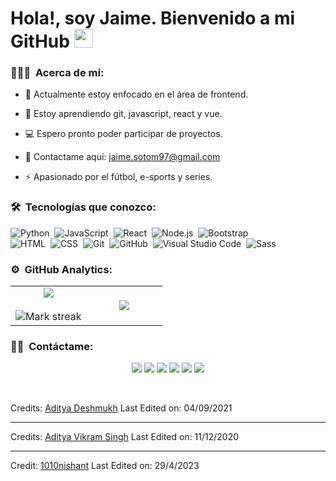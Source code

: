 <h1> Hola!, soy Jaime. Bienvenido a mi GitHub <img src = "https://raw.githubusercontent.com/MartinHeinz/MartinHeinz/master/wave.gif" width = 30px> </h1>
<p align='center'>
</p>

### 👨🏻‍💻 &nbsp;Acerca de mí:

- 🔭 Actualmente estoy enfocado en el área de frontend.
  
- 🧠 Estoy aprendiendo git, javascript, react y vue.
  
- 💻 Espero pronto poder participar de proyectos.
  
- 📧 Contactame aquí: jaime.sotom97@gmail.com
  
- ⚡ Apasionado por el fútbol, e-sports y series.

### 🛠 &nbsp;Tecnologías que conozco:

![Python](https://img.shields.io/badge/-Python-05122A?style=flat&logo=python)&nbsp;
![JavaScript](https://img.shields.io/badge/-JavaScript-05122A?style=flat&logo=javascript)&nbsp;
![React](https://img.shields.io/badge/-React-05122A?style=flat&logo=react)&nbsp;
![Node.js](https://img.shields.io/badge/-Node.js-05122A?style=flat&logo=node.js)&nbsp;
![Bootstrap](https://img.shields.io/badge/-Bootstrap-05122A?style=flat&logo=bootstrap&logoColor=563D7C)\
![HTML](https://img.shields.io/badge/-HTML-05122A?style=flat&logo=HTML5)&nbsp;
![CSS](https://img.shields.io/badge/-CSS-05122A?style=flat&logo=CSS3&logoColor=1572B6)&nbsp;
![Git](https://img.shields.io/badge/-Git-05122A?style=flat&logo=git)&nbsp;
![GitHub](https://img.shields.io/badge/-GitHub-05122A?style=flat&logo=github)&nbsp;
![Visual Studio Code](https://img.shields.io/badge/-Visual%20Studio%20Code-05122A?style=flat&logo=visual-studio-code&logoColor=007ACC)&nbsp;
![Sass](https://img.shields.io/badge/Sass-%2305122a?style=flat&logo=sass&logoColor=pink)&nbsp;

### ⚙️ &nbsp;GitHub Analytics:

<p align="center">
  <!--- stats (start) -->
<table align="center">
<tr border="none">
<td width="50%" align="center">
  
  <img  align="center"  src="https://github-readme-stats.vercel.app/api?username=Jaimee97&theme=dark&show_icons=true&count_private=true" />
  <br></br>
  <img  title="🔥 Get streak stats for your profile at git.io/streak-stats" alt="Mark streak" src="https://github-readme-streak-stats.herokuapp.com/?user=Jaimee97&theme=dark&hide_border=false" /> 
</td>

<td width="50%" align="center">

  <img  align="center"  src="https://github-readme-stats.anuraghazra1.vercel.app/api/top-langs/?username=Jaimee97&theme=dark&hide_border=false&no-bg=true&no-frame=true&langs_count=10"/>
  
  </td>
</tr>
</table>

### 🤝🏻 &nbsp;Contáctame:

<p align="center">
<a href="https://linkedin.com"><img src="https://img.shields.io/badge/Jaime_Soto-blue?style=flat&logo=Linkedin&logoColor=white"/></a>
<a href="https://twitter.com"><img src="https://img.shields.io/badge/jaimee__sm-black?style=flat&logo=X&logoColor=white"/></a>
<a href="mailto:jaime.sotom97@gmail.com"><img src="https://img.shields.io/badge/jaime.sotom97%40gmail.com-red?style=flat&logo=Gmail&logoColor=white"/></a>
<a href="https://instagram.com"><img src="https://img.shields.io/badge/jaimee.sm-%23C1558B?style=flat&logo=Instagram&logoColor=white"/></a>
<a href="https://facebook.com"><img src="https://img.shields.io/badge/Jaime_Soto-blue?style=flat&logo=Facebook&logoColor=white"/></a>
<a href="https://tiktok.com"><img src="https://img.shields.io/badge/jaimee.sm-black?style=flat&logo=Tiktok&logoColor=white"></a>
</p>

<br>

Credits: [Aditya Deshmukh](https://github.com/Aditya664)
Last Edited on: 04/09/2021

-----
Credits: [Aditya Vikram Singh](https://github.com/AVS1508)
Last Edited on: 11/12/2020

-----
Credit: [1010nishant](https://github.com/1010nishant)
Last Edited on: 29/4/2023







